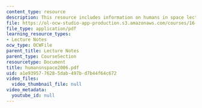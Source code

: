 ```yaml
---
content_type: resource
description: This resource includes information on humans in space lecture notes.
file: https://ol-ocw-studio-app-production.s3.amazonaws.com/courses/16-423j-aerospace-biomedical-and-life-support-engineering-spring-2006/a1e9395776285dab497bd7b44f64c672_humansnspace2006.pdf
file_type: application/pdf
learning_resource_types:
- Lecture Notes
ocw_type: OCWFile
parent_title: Lecture Notes
parent_type: CourseSection
resourcetype: Document
title: humansnspace2006.pdf
uid: a1e93957-7628-5dab-497b-d7b44f64c672
video_files:
  video_thumbnail_file: null
video_metadata:
  youtube_id: null
---
```

